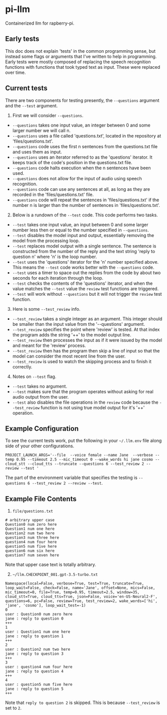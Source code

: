 # pi-llm
Containerized llm for rapberry-pi.

## Early tests

This doc does not explain 'tests' in the common programming sense, but instead some flags or arguments that I've written to help in programming. Early tests were mostly composed of replacing the speech recognition functions with functions that took typed text as input. These were replaced over time.

## Current tests

There are two components for testing presently, the `--questions` argument and the `--test` argument.

1. First we will consider `--questions`.

- `--questions` takes one input value, an integer between 0 and some larger number we will call n.
- `--questions` uses a file called 'questions.txt', located in the repository at 'files/questions.txt'.
- `--questions` code uses the first n sentences from the questions.txt file and uses them as input.
- `--questions` uses an iterator referred to as the 'questions' iterator. It keeps track of the code's position in the questions.txt file.
- `--questions` code halts execution when the n sentences have been used.
- `--questions` does not allow for the input of audio using speech recognition.
- `--questions` code can use any sentences at all, as long as they are recorded in the 'files/questions.txt' file.
- `--questions` code will repeat the sentences in 'files/questions.txt' if the number n is larger than the number of sentences in 'files/questions.txt'.

2. Below is a rundown of the `--test` code. This code performs two tasks.

- `--test` takes one input value, an input between 0 and some larger number less then or equal to the number specified in `--questions`.
- `--test` disables the model input and output, essentially removing the model from the processing loop.
- `--test` replaces model output with a single sentence. The sentence is constructed from the number of the reply and the text string 'reply to question n' where 'n' is the loop number.
- `--test` uses the 'questions' iterator for the 'n' number specified above. This means the `--test` code works better with the `--questions` code.
- `--test` uses a timer to space out the replies from the code by about two seconds for each iteration through the loop.
- `--test` checks the contents of the 'questions' iterator, and when the value matches the `--test` value the `review` test functions are triggered.
- `--test` will work without `--questions` but it will not trigger the `review` test function.

3. Here is some `--test_review` info.

- `--test_review` takes a single integer as an argument. This integer should be smaller than the input value from the '--questions' argument.
- `--test_review` specifies the point where 'review' is tested. At that index the program adds the string '++' to the model output line.
- `--test_review` then processes the input as if it were issued by the model and meant for the 'review' process. 
- `--test_review` then has the program then skip a line of input so that the model can consider the most recent line from the user. 
- `--test_review` is used to watch the skipping process and to finish it correctly.

4. Notes on `--test` flag.

- `--test` takes no argument.
- `--test` makes sure that the program operates without asking for real audio output from the user.
- `--test` also disables the file operations in the `review` code because the `--test_review` function is not using true model output for it's '++' operation.

## Example Configuration 

To see the current tests work, put the following in your `~/.llm.env` file along side of your other configurations.

```
PROJECT_LAUNCH_ARGS='--file  --voice female --name Jane  --verbose --temp 0.95 --timeout 2.5 --mic_timeout 0 --wake_words hi jane cosmo --cloud_stt --cloud_tts --truncate --questions 6 --test_review 2 --review --test '
```

The part of the environment variable that specifies the testing is `--questions 6 --test_review 2 --review --test`. 

## Example File Contents 

1. `file/questions.txt`

```
# arbitrary upper case
Question0 num zero here
Question1 num one here
Question2 num two here
question3 num three here
question4 num four here
question5 num five here
question6 num six here 
question7 num seven here
```

Note that upper case text is totally arbitrary.

2. `~/llm.CHECKPOINT_001.gpt-3.5-turbo.txt`

```
Namespace(local=False, verbose=True, test=True, truncate=True, loop_wait=False, check=False, name='Jane', offset=None, mics=False, mic_timeout=0, file=True, temp=0.95, timeout=2.5, window=35, cloud_stt=True, cloud_tts=True, json=False, voice='en-US-Neural2-F', questions=6, pc=False, review=True, test_review=2, wake_words=['hi', 'jane', 'cosmo'], loop_wait_test=-1)
0
user : Question0 num zero here
jane : reply to question 0
+++
1
user : Question1 num one here
jane : reply to question 1
+++
2
user : Question2 num two here
jane : reply to question 3
+++
3
user : question4 num four here
jane : reply to question 4
+++
4
user : question5 num five here
jane : reply to question 5
+++
```

Note that `reply to question 2` is skipped. This is because `--test_review` is set to `2`.
